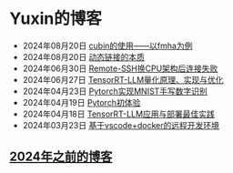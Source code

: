 # Yuxin的博客

* 2024年08月20日 [cubin的使用——以fmha为例](./cubin的使用——以fmha为例/README.md)
* 2024年08月20日 [动态链接的本质](./动态链接的本质/README.md)
* 2024年06月30日 [Remote-SSH换CPU架构后连接失败](./Remote-SSH换CPU架构后连接失败/README.md)
* 2024年06月27日 [TensorRT-LLM量化原理、实现与优化](./TensorRT-LLM量化原理、实现与优化/README.pdf)
* 2024年04月23日 [Pytorch实现MNIST手写数字识别](./Pytorch实现MNIST手写数字识别/README.md)
* 2024年04月19日 [Pytorch初体验](./Pytorch初体验/README.md)
* 2024年04月18日 [TensorRT-LLM应用与部署最佳实践](./TensorRT-LLM应用与部署最佳实践/README.pdf)
* 2024年03月23日 [基于vscode+docker的远程开发环境](./基于vscode+docker的远程开发环境/README.md)

## [2024年之前的博客](http://zhou-yuxin.github.io)
